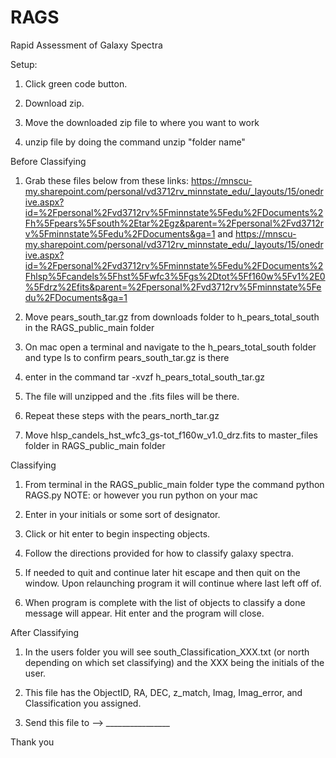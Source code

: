 # RAGS
Rapid Assessment of Galaxy Spectra

Setup:

1. Click green code button. 

2. Download zip. 

3. Move the downloaded zip file to where you want to work 

4. unzip file by doing the command unzip "folder name"

Before Classifying

1. Grab these files below from these links: 
https://mnscu-my.sharepoint.com/personal/vd3712rv_minnstate_edu/_layouts/15/onedrive.aspx?id=%2Fpersonal%2Fvd3712rv%5Fminnstate%5Fedu%2FDocuments%2Fh%5Fpears%5Fsouth%2Etar%2Egz&parent=%2Fpersonal%2Fvd3712rv%5Fminnstate%5Fedu%2FDocuments&ga=1
and 
https://mnscu-my.sharepoint.com/personal/vd3712rv_minnstate_edu/_layouts/15/onedrive.aspx?id=%2Fpersonal%2Fvd3712rv%5Fminnstate%5Fedu%2FDocuments%2Fhlsp%5Fcandels%5Fhst%5Fwfc3%5Fgs%2Dtot%5Ff160w%5Fv1%2E0%5Fdrz%2Efits&parent=%2Fpersonal%2Fvd3712rv%5Fminnstate%5Fedu%2FDocuments&ga=1

2. Move pears_south_tar.gz from downloads folder to h_pears_total_south in the RAGS_public_main folder

3. On mac open a terminal and navigate to the h_pears_total_south folder and type ls to confirm pears_south_tar.gz is there

4. enter in the command tar -xvzf h_pears_total_south_tar.gz

5. The file will unzipped and the .fits files will be there. 

6. Repeat these steps with the pears_north_tar.gz

7. Move hlsp_candels_hst_wfc3_gs-tot_f160w_v1.0_drz.fits to master_files folder in RAGS_public_main folder



Classifying

1. From terminal in the RAGS_public_main folder type the command python RAGS.py  NOTE: or however you run python on your mac

2. Enter in your initials or some sort of designator. 

3. Click or hit enter to begin inspecting objects. 

4. Follow the directions provided for how to classify galaxy spectra.

5. If needed to quit and continue later hit escape and then quit on the window. Upon relaunching program it will continue where last left off of.

6. When program is complete with the list of objects to classify a done message will appear. Hit enter and the program will close.


After Classifying

1. In the users folder you will see south_Classification_XXX.txt (or north depending on which set classifying) and the XXX being the initials of the user. 

2. This file has the ObjectID, RA, DEC, z_match, Imag, Imag_error, and Classification you assigned. 

3. Send this file to --> ________________


Thank you
